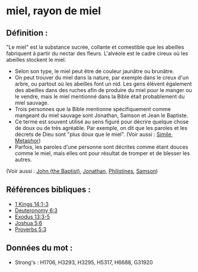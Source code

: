 # miel, rayon de miel

## Définition :

"Le miel" est la substance sucrée, collante et comestible que les abeilles fabriquent à partir du nectar des fleurs. L'alvéole est le cadre cireux où les abeilles stockent le miel.

* Selon son type, le miel peut être de couleur jaunâtre ou brunâtre.
* On peut trouver du miel dans la nature, par exemple dans le creux d'un arbre, ou partout où les abeilles font un nid. Les gens élèvent également des abeilles dans des ruches afin de produire du miel pour le manger ou le vendre, mais le miel mentionné dans la Bible était probablement du miel sauvage.
* Trois personnes que la Bible mentionne spécifiquement comme mangeant du miel sauvage sont Jonathan, Samson et Jean le Baptiste.
* Ce terme est souvent utilisé au sens figuré pour décrire quelque chose de doux ou de très agréable. Par exemple, on dit que les paroles et les décrets de Dieu sont "plus doux que le miel". (Voir aussi : [Simile](rc://en/ta/man/translate/figs-simile), [Metaphor](rc://en/ta/man/translate/figs-metaphor))
* Parfois, les paroles d'une personne sont décrites comme étant douces comme le miel, mais elles ont pour résultat de tromper et de blesser les autres.

(Voir aussi : [John (the Baptist)](../names/johnthebaptist.md), [Jonathan](../names/jonathan.md), [Philistines](../names/philistines.md), [Samson](../names/samson.md))

## Références bibliques :

* [1 Kings 14:1-3](rc://en/tn/help/1ki/14/01)
* [Deuteronomy 6:3](rc://en/tn/help/deu/06/3)
* [Exodus 13:3-5](rc://en/tn/help/exo/13/03)
* [Joshua 5:6](rc://en/tn/help/jos/05/06)
* [Proverbs 5:3](rc://en/tn/help/pro/05/03)

## Données du mot :

* Strong's : H1706, H3293, H3295, H5317, H6688, G31920
